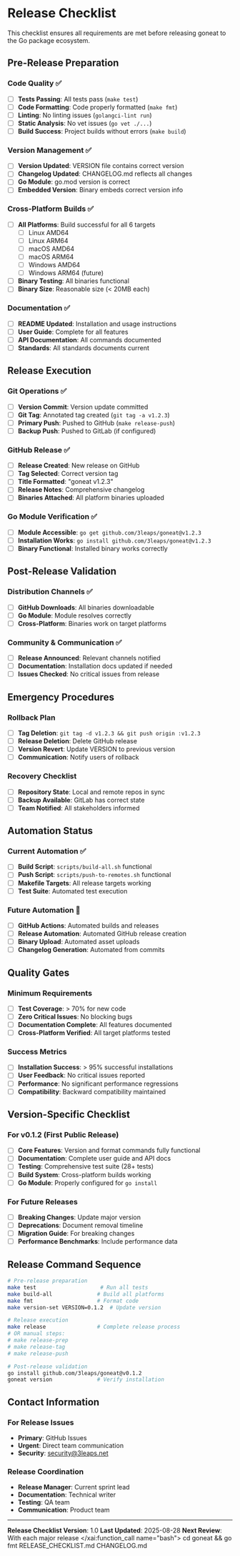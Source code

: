 # Release Checklist

This checklist ensures all requirements are met before releasing goneat to the Go package ecosystem.

## Pre-Release Preparation

### Code Quality ✅
- [ ] **Tests Passing**: All tests pass (`make test`)
- [ ] **Code Formatting**: Code properly formatted (`make fmt`)
- [ ] **Linting**: No linting issues (`golangci-lint run`)
- [ ] **Static Analysis**: No vet issues (`go vet ./...`)
- [ ] **Build Success**: Project builds without errors (`make build`)

### Version Management ✅
- [ ] **Version Updated**: VERSION file contains correct version
- [ ] **Changelog Updated**: CHANGELOG.md reflects all changes
- [ ] **Go Module**: go.mod version is correct
- [ ] **Embedded Version**: Binary embeds correct version info

### Cross-Platform Builds ✅
- [ ] **All Platforms**: Build successful for all 6 targets
  - [ ] Linux AMD64
  - [ ] Linux ARM64
  - [ ] macOS AMD64
  - [ ] macOS ARM64
  - [ ] Windows AMD64
  - [ ] Windows ARM64 (future)
- [ ] **Binary Testing**: All binaries functional
- [ ] **Binary Size**: Reasonable size (< 20MB each)

### Documentation ✅
- [ ] **README Updated**: Installation and usage instructions
- [ ] **User Guide**: Complete for all features
- [ ] **API Documentation**: All commands documented
- [ ] **Standards**: All standards documents current

## Release Execution

### Git Operations ✅
- [ ] **Version Commit**: Version update committed
- [ ] **Git Tag**: Annotated tag created (`git tag -a v1.2.3`)
- [ ] **Primary Push**: Pushed to GitHub (`make release-push`)
- [ ] **Backup Push**: Pushed to GitLab (if configured)

### GitHub Release ✅
- [ ] **Release Created**: New release on GitHub
- [ ] **Tag Selected**: Correct version tag
- [ ] **Title Formatted**: "goneat v1.2.3"
- [ ] **Release Notes**: Comprehensive changelog
- [ ] **Binaries Attached**: All platform binaries uploaded

### Go Module Verification ✅
- [ ] **Module Accessible**: `go get github.com/3leaps/goneat@v1.2.3`
- [ ] **Installation Works**: `go install github.com/3leaps/goneat@v1.2.3`
- [ ] **Binary Functional**: Installed binary works correctly

## Post-Release Validation

### Distribution Channels ✅
- [ ] **GitHub Downloads**: All binaries downloadable
- [ ] **Go Module**: Module resolves correctly
- [ ] **Cross-Platform**: Binaries work on target platforms

### Community & Communication ✅
- [ ] **Release Announced**: Relevant channels notified
- [ ] **Documentation**: Installation docs updated if needed
- [ ] **Issues Checked**: No critical issues from release

## Emergency Procedures

### Rollback Plan
- [ ] **Tag Deletion**: `git tag -d v1.2.3 && git push origin :v1.2.3`
- [ ] **Release Deletion**: Delete GitHub release
- [ ] **Version Revert**: Update VERSION to previous version
- [ ] **Communication**: Notify users of rollback

### Recovery Checklist
- [ ] **Repository State**: Local and remote repos in sync
- [ ] **Backup Available**: GitLab has correct state
- [ ] **Team Notified**: All stakeholders informed

## Automation Status

### Current Automation ✅
- [ ] **Build Script**: `scripts/build-all.sh` functional
- [ ] **Push Script**: `scripts/push-to-remotes.sh` functional
- [ ] **Makefile Targets**: All release targets working
- [ ] **Test Suite**: Automated test execution

### Future Automation 🎯
- [ ] **GitHub Actions**: Automated builds and releases
- [ ] **Release Automation**: Automated GitHub release creation
- [ ] **Binary Upload**: Automated asset uploads
- [ ] **Changelog Generation**: Automated from commits

## Quality Gates

### Minimum Requirements
- [ ] **Test Coverage**: > 70% for new code
- [ ] **Zero Critical Issues**: No blocking bugs
- [ ] **Documentation Complete**: All features documented
- [ ] **Cross-Platform Verified**: All target platforms tested

### Success Metrics
- [ ] **Installation Success**: > 95% successful installations
- [ ] **User Feedback**: No critical issues reported
- [ ] **Performance**: No significant performance regressions
- [ ] **Compatibility**: Backward compatibility maintained

## Version-Specific Checklist

### For v0.1.2 (First Public Release)
- [ ] **Core Features**: Version and format commands fully functional
- [ ] **Documentation**: Complete user guide and API docs
- [ ] **Testing**: Comprehensive test suite (28+ tests)
- [ ] **Build System**: Cross-platform builds working
- [ ] **Go Module**: Properly configured for `go install`

### For Future Releases
- [ ] **Breaking Changes**: Update major version
- [ ] **Deprecations**: Document removal timeline
- [ ] **Migration Guide**: For breaking changes
- [ ] **Performance Benchmarks**: Include performance data

## Release Command Sequence

```bash
# Pre-release preparation
make test                    # Run all tests
make build-all              # Build all platforms
make fmt                    # Format code
make version-set VERSION=0.1.2  # Update version

# Release execution
make release                # Complete release process
# OR manual steps:
# make release-prep
# make release-tag
# make release-push

# Post-release validation
go install github.com/3leaps/goneat@v0.1.2
goneat version              # Verify installation
```

## Contact Information

### For Release Issues
- **Primary**: GitHub Issues
- **Urgent**: Direct team communication
- **Security**: security@3leaps.net

### Release Coordination
- **Release Manager**: Current sprint lead
- **Documentation**: Technical writer
- **Testing**: QA team
- **Communication**: Product team

---

**Release Checklist Version**: 1.0
**Last Updated**: 2025-08-28
**Next Review**: With each major release</content>
</xai:function_call name="bash">
<parameter name="command">cd goneat && go fmt RELEASE_CHECKLIST.md CHANGELOG.md